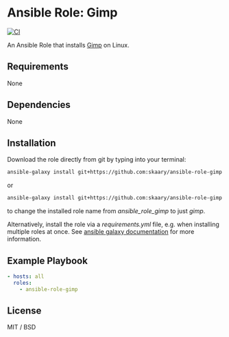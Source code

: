 # Ansible Role: Gimp
[![CI](https://github.com/skaary/ansible-role-gimp/actions/workflows/ci.yml/badge.svg?branch=main&event=push)](https://github.com/skaary/ansible-role-gimp/actions?query=workflow%3Ci)

An Ansible Role that installs [Gimp](https://www.gimp.org/) on Linux.

## Requirements

None

## Dependencies

None

## Installation

Download the role directly from git by typing into your terminal:

```bash
ansible-galaxy install git+https://github.com:skaary/ansible-role-gimp.git
```

or

```bash
ansible-galaxy install git+https://github.com:skaary/ansible-role-gimp.git,,gimp
```

to change the installed role name from _ansible_role_gimp_ to just _gimp_.

Alternatively, install the role via a _requirements.yml_ file, e.g. when installing multiple roles at once. See [ansible galaxy documentation](https://galaxy.ansible.com/docs/using/installing.html#installing-multiple-roles-from-a-file) for more information.

## Example Playbook

```yaml
- hosts: all
  roles:
    - ansible-role-gimp
```

## License

MIT / BSD
